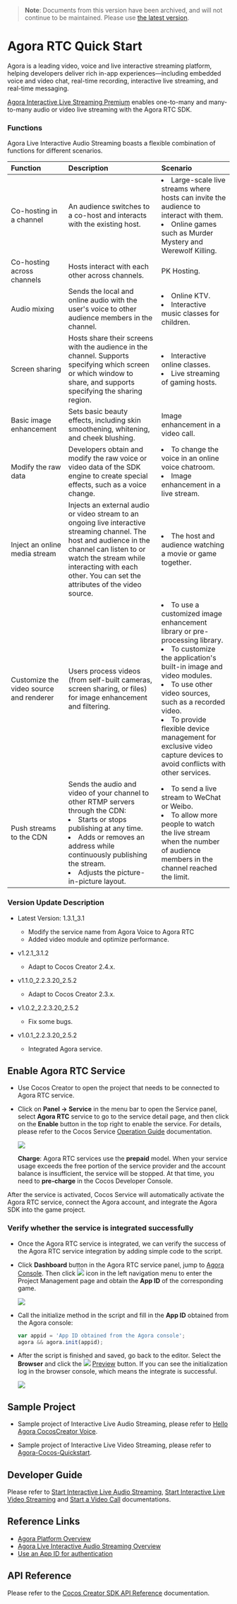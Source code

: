 > **Note**: Documents from this version have been archived, and will not continue to be maintained. Please use [the latest version](https://service.cocos.com/document/en/agora.html).

# Agora RTC Quick Start

Agora is a leading video, voice and live interactive streaming platform, helping developers deliver rich in-app experiences—including embedded voice and video chat, real-time recording, interactive live streaming, and real-time messaging.

[Agora Interactive Live Streaming Premium](https://docs.agora.io/en/Interactive%20Broadcast/product_live?platform=Cocos%20Creator) enables one-to-many and many-to-many audio or video live streaming with the Agora RTC SDK.

### Functions

Agora Live Interactive Audio Streaming boasts a flexible combination of functions for different scenarios.

| Function                                | Description                                                  | Scenario                                                     |
| :--------------------------------------- | :------------------------------------------------------------ | :------------------------------------------------------------ |
| Co-hosting in a channel                 | An audience switches to a co-host and interacts with the existing host. | <li>Large-scale live streams where hosts can invite the audience to interact with them. <li>Online games such as Murder Mystery and Werewolf Killing. |
| Co-hosting across channels              | Hosts interact with each other across channels.              | PK Hosting.                                                  |
| Audio mixing                            | Sends the local and online audio with the user's voice to other audience members in the channel. | <li>Online KTV. <li>Interactive music classes for children.  |
| Screen sharing                          | Hosts share their screens with the audience in the channel. Supports specifying which screen or which window to share, and supports specifying the sharing region. | <li>Interactive online classes.<li>Live streaming of gaming hosts. |
| Basic image enhancement                 | Sets basic beauty effects, including skin smoothening, whitening, and cheek blushing. | Image enhancement in a video call.                           |
| Modify the raw data                     | Developers obtain and modify the raw voice or video data of the SDK engine to create special effects, such as a voice change. | <li>To change the voice in an online voice chatroom.<li>Image enhancement in a live stream. |
| Inject an online media stream           | Injects an external audio or video stream to an ongoing live interactive streaming channel. The host and audience in the channel can listen to or watch the stream while interacting with each other. You can set the attributes of the video source. | <li>The host and audience watching a movie or game together. |
| Customize the video source and renderer | Users process videos (from self-built cameras, screen sharing, or files) for image enhancement and filtering. | <li>To use a customized image enhancement library or pre-processing library.<li>To customize the application's built-in image and video modules.<li>To use other video sources, such as a recorded video.<li>To provide flexible device management for exclusive video capture devices to avoid conflicts with other services. |
| Push streams to the CDN                 | Sends the audio and video of your channel to other RTMP servers through the CDN:<li>Starts or stops publishing at any time.<li>Adds or removes an address while continuously publishing the stream. <li>Adjusts the picture-in-picture layout. | <li>To send a live stream to WeChat or Weibo.<li>To allow more people to watch the live stream when the number of audience members in the channel reached the limit. |


### Version Update Description

- Latest Version: 1.3.1_3.1

    - Modify the service name from Agora Voice to Agora RTC
    - Added video module and optimize performance.

- v1.2.1_3.1.2

    - Adapt to Cocos Creator 2.4.x.

- v1.1.0_2.2.3.20_2.5.2

    - Adapt to Cocos Creator 2.3.x.

- v1.0.2_2.2.3.20_2.5.2

    - Fix some bugs.

- v1.0.1_2.2.3.20_2.5.2

    - Integrated Agora service.

## Enable Agora RTC Service

- Use Cocos Creator to open the project that needs to be connected to Agora RTC service.

- Click on **Panel -> Service** in the menu bar to open the Service panel, select **Agora RTC** service to go to the service detail page, and then click on the **Enable** button in the top right to enable the service. For details, please refer to the Cocos Service [Operation Guide](./index.md#usage) documentation.

    ![](agora/agora-panel.png)

    **Charge**: Agora RTC services use the **prepaid** model. When your service usage exceeds the free portion of the service provider and the account balance is insufficient, the service will be stopped. At that time, you need to **pre-charge** in the Cocos Developer Console. 

After the service is activated, Cocos Service will automatically activate the Agora RTC service, connect the Agora account, and integrate the Agora SDK into the game project.

### Verify whether the service is integrated successfully

- Once the Agora RTC service is integrated, we can verify the success of the Agora RTC service integration by adding simple code to the script.

- Click **Dashboard** button in the Agora RTC service panel, jump to [Agora Console](https://console.agora.io/). Then click ![](agora/agora-projecticon.png) icon in the left navigation menu to enter the Project Management page and obtain the **App ID** of the corresponding game.

    ![](agora/agora-param.png)

- Call the initialize method in the script and fill in the **App ID** obtained from the Agora console:

    ```js
    var appid = 'App ID obtained from the Agora console';
    agora && agora.init(appid);
    ```

- After the script is finished and saved, go back to the editor. Select the **Browser** and click the ![](./image/preview-button.jpg) [Preview](../getting-started/basics/preview-build.md) button. If you can see the initialization log in the browser console, which means the integrate is successful.

    ![](agora/agora-debugging.png)

## Sample Project

- Sample project of Interactive Live Audio Streaming, please refer to [Hello Agora CocosCreator Voice](https://github.com/AgoraIO/Voice-Call-for-Mobile-Gaming/blob/master/Basic-Voice-Call-for-Gaming/Hello-CocosCreator-Voice-Agora/README.md).

- Sample project of Interactive Live Video Streaming, please refer to [Agora-Cocos-Quickstart](https://docs.agora.io/en/Interactive%20Broadcast/start_live_cocos_creator?platform=Cocos%20Creator#see-also).

## Developer Guide

Please refer to [Start Interactive Live Audio Streaming](https://docs.agora.io/en/Interactive%20Broadcast/start_live_audio_cocos_creator?platform=Cocos%20Creator), [Start Interactive Live Video Streaming](https://docs.agora.io/en/Interactive%20Broadcast/start_live_cocos_creator?platform=Cocos%20Creator) and [Start a Video Call](https://docs.agora.io/en/Video/start_call_cocos_creator?platform=Android) documentations.

## Reference Links

- [Agora Platform Overview](https://docs.agora.io/en/Agora%20Platform/agora_platform?platform=Cocos%20Creator)
- [Agora Live Interactive Audio Streaming Overview](https://docs.agora.io/en/Interactive%20Broadcast/product_live?platform=Cocos%20Creator)
- [Use an App ID for authentication](https://docs.agora.io/en/Agora%20Platform/token?platform=All%20Platforms) 

## API Reference

Please refer to the [Cocos Creator SDK API Reference](https://docs.agora.io/en/Video/API%20Reference/cocos_creator/index.html?platform=All%20Platforms) documentation.
